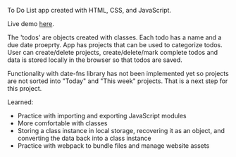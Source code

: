 To Do List app created with HTML, CSS, and JavaScript.

Live demo [here](https://mdesanker.github.io/todo-list/).

The 'todos' are objects created with classes. Each todo has a name and a due date proeprty. App has projects that can be used to categorize todos. User can create/delete projects, create/delete/mark complete todos and data is stored locally in the browser so that todos are saved.

Functionality with date-fns library has not been implemented yet so projects are not sorted into "Today" and "This week" projects. That is a next step for this project.

Learned:

- Practice with importing and exporting JavaScript modules
- More comfortable with classes
- Storing a class instance in local storage, recovering it as an object, and converting the data back into a class instance
- Practice with webpack to bundle files and manage website assets
